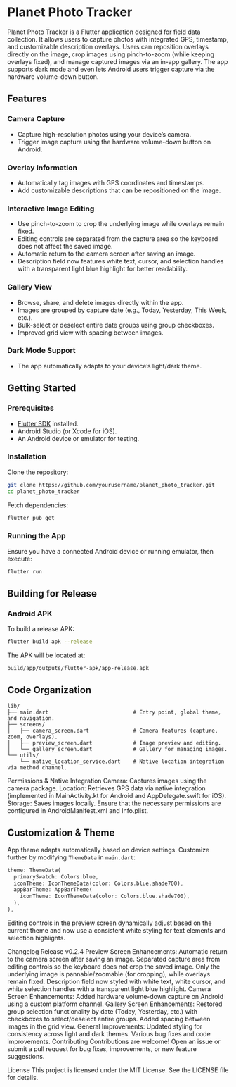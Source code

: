 # Planet Photo Tracker

Planet Photo Tracker is a Flutter application designed for field data collection. It allows users to capture photos with integrated GPS, timestamp, and customizable description overlays. Users can reposition overlays directly on the image, crop images using pinch-to-zoom (while keeping overlays fixed), and manage captured images via an in-app gallery. The app supports dark mode and even lets Android users trigger capture via the hardware volume-down button.

## Features

### Camera Capture
- Capture high-resolution photos using your device’s camera.
- Trigger image capture using the hardware volume-down button on Android.

### Overlay Information
- Automatically tag images with GPS coordinates and timestamps.
- Add customizable descriptions that can be repositioned on the image.

### Interactive Image Editing
- Use pinch-to-zoom to crop the underlying image while overlays remain fixed.
- Editing controls are separated from the capture area so the keyboard does not affect the saved image.
- Automatic return to the camera screen after saving an image.
- Description field now features white text, cursor, and selection handles with a transparent light blue highlight for better readability.

### Gallery View
- Browse, share, and delete images directly within the app.
- Images are grouped by capture date (e.g., Today, Yesterday, This Week, etc.).
- Bulk-select or deselect entire date groups using group checkboxes.
- Improved grid view with spacing between images.

### Dark Mode Support
- The app automatically adapts to your device’s light/dark theme.

## Getting Started

### Prerequisites
- [Flutter SDK](https://flutter.dev/docs/get-started/install) installed.
- Android Studio (or Xcode for iOS).
- An Android device or emulator for testing.

### Installation
Clone the repository:

```bash
git clone https://github.com/yourusername/planet_photo_tracker.git
cd planet_photo_tracker
```

Fetch dependencies:

```bash
flutter pub get
```

### Running the App
Ensure you have a connected Android device or running emulator, then execute:

```bash
flutter run
```

## Building for Release

### Android APK
To build a release APK:

```bash
flutter build apk --release
```
The APK will be located at:
```
build/app/outputs/flutter-apk/app-release.apk
```

## Code Organization

```
lib/
├── main.dart                           # Entry point, global theme, and navigation.
├── screens/
│   ├── camera_screen.dart              # Camera features (capture, zoom, overlays).
│   ├── preview_screen.dart             # Image preview and editing.
│   └── gallery_screen.dart             # Gallery for managing images.
└── utils/
    └── native_location_service.dart    # Native location integration via method channel.
```

Permissions & Native Integration
Camera: Captures images using the camera package.
Location: Retrieves GPS data via native integration (implemented in MainActivity.kt for Android and AppDelegate.swift for iOS).
Storage: Saves images locally.
Ensure that the necessary permissions are configured in AndroidManifest.xml and Info.plist.



## Customization & Theme
App theme adapts automatically based on device settings. Customize further by modifying `ThemeData` in `main.dart`:

```dart
theme: ThemeData(
  primarySwatch: Colors.blue,
  iconTheme: IconThemeData(color: Colors.blue.shade700),
  appBarTheme: AppBarTheme(
    iconTheme: IconThemeData(color: Colors.blue.shade700),
  ),
),
```

Editing controls in the preview screen dynamically adjust based on the current theme and now use a consistent white styling for text elements and selection highlights.

Changelog
Release v0.2.4
Preview Screen Enhancements:
Automatic return to the camera screen after saving an image.
Separated capture area from editing controls so the keyboard does not crop the saved image.
Only the underlying image is pannable/zoomable (for cropping), while overlays remain fixed.
Description field now styled with white text, white cursor, and white selection handles with a transparent light blue highlight.
Camera Screen Enhancements:
Added hardware volume-down capture on Android using a custom platform channel.
Gallery Screen Enhancements:
Restored group selection functionality by date (Today, Yesterday, etc.) with checkboxes to select/deselect entire groups.
Added spacing between images in the grid view.
General Improvements:
Updated styling for consistency across light and dark themes.
Various bug fixes and code improvements.
Contributing
Contributions are welcome! Open an issue or submit a pull request for bug fixes, improvements, or new feature suggestions.

License
This project is licensed under the MIT License. See the LICENSE file for details.

